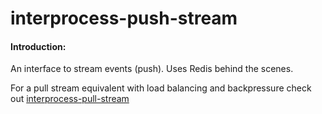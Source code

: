 interprocess-push-stream
========================

#### Introduction:
An interface to stream events (push).
Uses Redis behind the scenes.

For a pull stream equivalent with load balancing
and backpressure check out [interprocess-pull-stream](https://github.com/eiriklv/interprocess-pull-stream)
